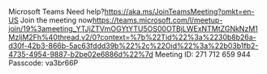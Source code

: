 Microsoft Teams Need help?<https://aka.ms/JoinTeamsMeeting?omkt=en-US>
Join the meeting now<https://teams.microsoft.com/l/meetup-join/19%3ameeting_YTJjZTVmOGYtYTU5OS00OTBjLWExNTMtZGNkNzM1MzljM2Fh%40thread.v2/0?context=%7b%22Tid%22%3a%2230b8b26a-d30f-42b3-866b-5ac63fddd39b%22%2c%22Oid%22%3a%22b03b1fb2-4735-4954-9887-b2be02e6886d%22%7d>
Meeting ID: 271 712 659 944
Passcode: va3br66P
